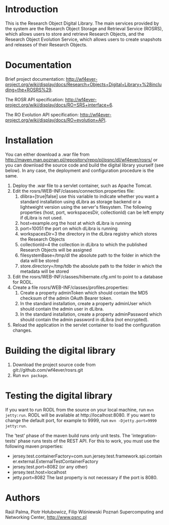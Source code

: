 Introduction
============

This is the Research Object Digital Library. The main services provided by the system 
are the  Research Object Storage and Retrieval Service (ROSRS), which allows users to 
store and retrieve Research Objects, and the Research Object Evolution Service, which 
allows users to create snapshots and releases of their Research Objects.

Documentation
=============

Brief project documentation: http://wf4ever-project.org/wiki/display/docs/Research+Objects+Digital+Library+%28including+the+ROSRS%29.

The ROSR API specification: http://wf4ever-project.org/wiki/display/docs/RO+SRS+interface+6.

The RO Evolution API specification: http://wf4ever-project.org/wiki/display/docs/RO+evolution+API.


Installation
============

You can either download a .war file from http://maven.man.poznan.pl/repository/repo/pl/psnc/dl/wf4ever/rosrs/ 
or you can download the source code and build the digital library yourself (see below). In any case, the deployment
and configuration procedure is the same.

1. Deploy the .war file to a servlet container, such as Apache Tomcat.
2. Edit the rosrs/WEB-INF/classes/connection.properties file:
	1. dlibra=[true|false] use this variable to indicate whether you want a standard installation
	using dLibra as storage backend or a lightweight version using the server's filesystem. 
	The following properties (host, port, workspacesDir, collectionId) can be left empty if
	dLibra is not used.
	2. host=example.org the host at which dLibra is running 
	3. port=10051 the port on which dLibra is running
	4. workspacesDir=3 the directory in the dLibra registry which stores the Research Objects
	5. collectionId=4 the collection in dLibra to which the published Research Objects will be assigned
	6. filesystemBase=/tmp/dl the absolute path to the folder in which the data will be stored
	7. store.directory=/tmp/tdb the absolute path to the folder in which the metadata will be stored
3. Edit the rosrs/WEB-INF/classes/hibernate.cfg.xml to point to a database for RODL.
4. Create a file rosrs/WEB-INF/classes/profiles.properties:
	1. Create a property adminToken which should contain the MD5 checksum of the admin OAuth Bearer token.
	2. In the standard installation, create a property adminUser which should contain the admin user in dLibra.
	3. In the standard installation, create a property adminPassword which should contain the admin password in dLibra (not encrypted).
5. Reload the application in the servlet container to load the configuration changes.


Building the digital library
============================

1. Download the project source code from git://github.com/wf4ever/rosrs.git
2. Run `mvn package`.


Testing the digital library
===========================

If you want to run RODL from the source on your local machine, run `mvn jetty:run`. RODL will be available at http://localhost:8080.
If you want to change the default port, for example to 9999, run `mvn -Djetty.port=9999 jetty:run`. 

The 'test' phase of the maven build runs only unit tests. The 'integration-tests' phase runs tests of the REST API. For this to work,
you must use the following maven properties:
* jersey.test.containerFactory=com.sun.jersey.test.framework.spi.container.external.ExternalTestContainerFactory
* jersey.test.port=8082 (or any other)
* jersey.test.host=localhost
* jetty.port=8082
The last property is not necessary if the port is 8080.  


Authors
=======

Raúl Palma, Piotr Hołubowicz, Filip Wiśniewski
Poznań Supercomputing and Networking Center, http://www.psnc.pl
